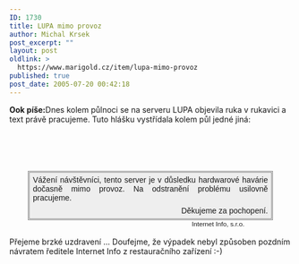```yaml
---
ID: 1730
title: LUPA mimo provoz
author: Michal Krsek
post_excerpt: ""
layout: post
oldlink: >
  https://www.marigold.cz/item/lupa-mimo-provoz
published: true
post_date: 2005-07-20 00:42:18
---
```

<p><b>Ook píše:</b>Dnes kolem půlnoci se na serveru LUPA objevila
ruka v rukavici a text právě pracujeme. Tuto hlášku vystřídala kolem
půl jedné jiná:</p>

<div style="text-align: center; padding-top: 5em;">
	<div style="border: 3px double rgb(136, 136, 136); margin: auto; padding: 0.4em; text-align: justify; width: 30em; background-color: rgb(238, 238, 238); font-family: sans-serif;">
			<div>Vážení návštěvníci, tento server je v důsledku
				hardwarové havárie dočasně mimo provoz. Na
				odstranění problému usilovně pracujeme.</div>
		<div style="text-align: right; margin-top: 0.5em;">Děkujeme za pochopení.</div>
	</div>
	<div style="width: 30em; font-family: sans-serif; text-align: right;"><small>Internet Info, s.r.o.</small></div>
	</div>
<br />
Přejeme brzké uzdravení ... Doufejme, že výpadek nebyl způsoben pozdním
návratem ředitele Internet Info z restauračního zařízení :-)
</p>
